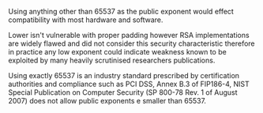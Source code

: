 Using anything other than 65537 as the public exponent would effect compatibility with most hardware and software.

Lower isn't vulnerable with proper padding however RSA implementations are widely flawed and did not consider this security characteristic therefore in practice any low exponent could indicate weakness known to be exploited by many heavily scrutinised researchers publications.

Using exactly 65537 is an industry standard prescribed by certification authorities and compliance such as PCI DSS, Annex B.3 of FIP186-4, NIST Special Publication on Computer Security (SP 800-78 Rev. 1 of August 2007) does not allow public exponents e smaller than 65537.
